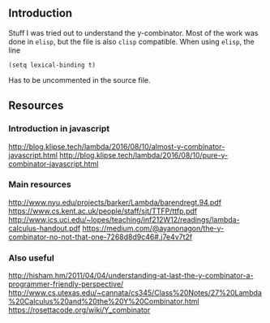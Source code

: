 ## Introduction

Stuff I was tried out to understand the y-combinator. Most of the work was done in `elisp`, but the file is also `clisp` compatible. When using `elisp`, the line

    (setq lexical-binding t)

Has to be uncommented in the source file.

## Resources

### Introduction in javascript

http://blog.klipse.tech/lambda/2016/08/10/almost-y-combinator-javascript.html
http://blog.klipse.tech/lambda/2016/08/10/pure-y-combinator-javascript.html

### Main resources

http://www.nyu.edu/projects/barker/Lambda/barendregt.94.pdf
https://www.cs.kent.ac.uk/people/staff/sjt/TTFP/ttfp.pdf
http://www.ics.uci.edu/~lopes/teaching/inf212W12/readings/lambda-calculus-handout.pdf
https://medium.com/@ayanonagon/the-y-combinator-no-not-that-one-7268d8d9c46#.j7e4v7t2f

### Also useful

http://hisham.hm/2011/04/04/understanding-at-last-the-y-combinator-a-programmer-friendly-perspective/
http://www.cs.utexas.edu/~cannata/cs345/Class%20Notes/27%20Lambda%20Calculus%20and%20the%20Y%20Combinator.html
https://rosettacode.org/wiki/Y_combinator
